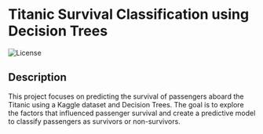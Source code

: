 # Titanic Survival Classification using Decision Trees

![License](https://img.shields.io/badge/license-MIT-blue.svg)

## Description

This project focuses on predicting the survival of passengers aboard the Titanic using a Kaggle dataset and Decision Trees. The goal is to explore the factors that influenced passenger survival and create a predictive model to classify passengers as survivors or non-survivors.

